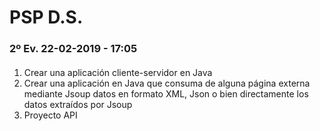 # PSP D.S.

### 2º Ev. 22-02-2019 - 17:05

####

1. Crear una aplicación cliente-servidor en Java
2. Crear una aplicación en Java que consuma de alguna página externa mediante Jsoup datos en formato XML, Json o bien directamente los datos extraídos por Jsoup
3. Proyecto API
